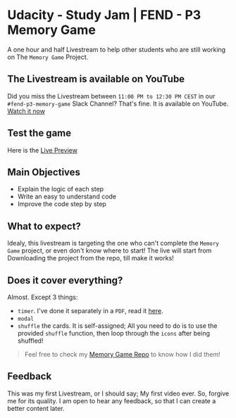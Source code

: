 # Udacity - Study Jam | FEND - P3 Memory Game
A one hour and half Livestream to help other students who are still working on The `Memory Game` Project.

## The Livestream is available on YouTube
Did you miss the Livestream between `11:00 PM to 12:30 PM CEST` in our `#fend-p3-memory-game` Slack Channel?
That's fine. It is available on YouTube.
[Watch it now](https://www.youtube.com/watch?v=G8J13lmApkQ)

## Test the game
Here is the [Live Preview](https://elharony.github.io/Udacity-Study-Jam-FEND-P3-Memory-Game/)

## Main Objectives
- Explain the logic of each step
- Write an easy to understand code
- Improve the code step by step

## What to expect?
Idealy, this livestream is targeting the one who can't complete the `Memory Game` project, or even don't know where to start!
The live will start from Downloading the project from the repo, till make it works!

## Does it cover everything?
Almost. Except 3 things:
- `timer`. I've done it separately in a `PDF`, read it [here](https://drive.google.com/file/d/1blJv3xK22ozh80RuUC2iA-9_SGQKsJ9E).
- `modal`
- `shuffle` the cards. It is self-assigned; All you need to do is to use the provided `shuffle` function, then loop through the `icons` after being shuffled!

> Feel free to check my [Memory Game Repo](https://github.com/elharony/FEND-Memory-Game/) to know how I did them! 

## Feedback
This was my first Livestream, or I should say; My first video ever. So, forgive me for its quality. I am open to hear any feedback, so that I can create a better content later.
